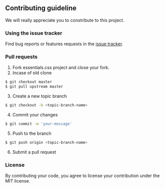 

## Contributing guideline

<p>We will really appreciate you to constribute to this project.</p>


### Using the issue tracker

<p>Find bug reports or features requests in the <a href="https://github.com/svichas/essentials.css/issues">issue tracker</a>.</p>


### Pull requests


1. Fork essentials.css project and close your fork.
2. Incase of old clone

```sh
$ git checkout master
$ git pull upstream master
```

3. Create a new topic branch


```sh
$ git checkout -b <topic-branch-name>
```

4. Commit your changes
```sh
$ git commit -m 'your-message'
```


5. Push to the branch
```sh
$ git push origin <topic-branch-name>
```

6. Submit a pull request

### License

<p>By contributing your code, you agree to license your contribution under the MIT license.</p>